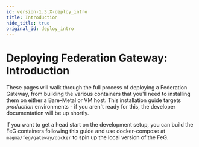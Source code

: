 ```yaml
---
id: version-1.3.X-deploy_intro
title: Introduction
hide_title: true
original_id: deploy_intro
---
```

# Deploying Federation Gateway: Introduction

These pages will walk through the full process of deploying a
Federation Gateway, from building the various containers that you'll need
to installing them on either a Bare-Metal or VM host. This installation guide
targets *production* environments - if you aren't ready for this, the developer
documentation will be up shortly.

If you want to get a head start on the development setup, you can build the
FeG containers following this guide and use docker-compose at
`magma/feg/gateway/docker` to spin up the local version of the FeG.
